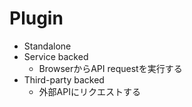 # Plugin

* Standalone
* Service backed
  * BrowserからAPI requestを実行する
* Third-party backed
  * 外部APIにリクエストする
